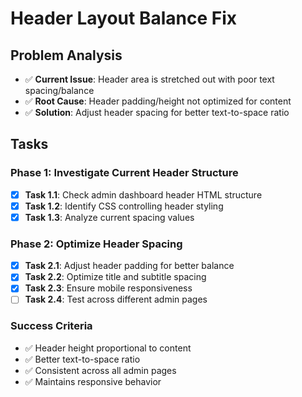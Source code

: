 # Header Layout Balance Fix

## Problem Analysis
- ✅ **Current Issue**: Header area is stretched out with poor text spacing/balance
- ✅ **Root Cause**: Header padding/height not optimized for content
- ✅ **Solution**: Adjust header spacing for better text-to-space ratio

## Tasks

### Phase 1: Investigate Current Header Structure
- [x] **Task 1.1**: Check admin dashboard header HTML structure
- [x] **Task 1.2**: Identify CSS controlling header styling
- [x] **Task 1.3**: Analyze current spacing values

### Phase 2: Optimize Header Spacing
- [x] **Task 2.1**: Adjust header padding for better balance
- [x] **Task 2.2**: Optimize title and subtitle spacing
- [x] **Task 2.3**: Ensure mobile responsiveness
- [ ] **Task 2.4**: Test across different admin pages

### Success Criteria
- ✅ Header height proportional to content
- ✅ Better text-to-space ratio
- ✅ Consistent across all admin pages
- ✅ Maintains responsive behavior
